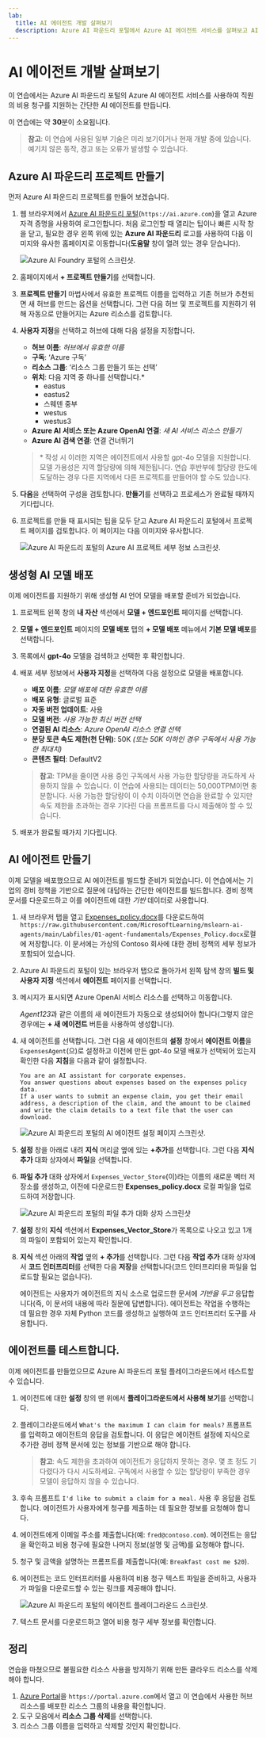 ```yaml
---
lab:
  title: AI 에이전트 개발 살펴보기
  description: Azure AI 파운드리 포털에서 Azure AI 에이전트 서비스를 살펴보고 AI 에이전트 개발의 첫 번째 단계를 수행합니다.
---
```


# AI 에이전트 개발 살펴보기

이 연습에서는 Azure AI 파운드리 포털의 Azure AI 에이전트 서비스를 사용하여 직원의 비용 청구를 지원하는 간단한 AI 에이전트를 만듭니다.

이 연습에는 약 **30**분이 소요됩니다.

> **참고**: 이 연습에 사용된 일부 기술은 미리 보기이거나 현재 개발 중에 있습니다. 예기치 않은 동작, 경고 또는 오류가 발생할 수 있습니다.

## Azure AI 파운드리 프로젝트 만들기

먼저 Azure AI 파운드리 프로젝트를 만들어 보겠습니다.

1. 웹 브라우저에서 [Azure AI 파운드리 포털](https://ai.azure.com)(`https://ai.azure.com`)을 열고 Azure 자격 증명을 사용하여 로그인합니다. 처음 로그인할 때 열리는 팁이나 빠른 시작 창을 닫고, 필요한 경우 왼쪽 위에 있는 **Azure AI 파운드리** 로고를 사용하여 다음 이미지와 유사한 홈페이지로 이동합니다(**도움말** 창이 열려 있는 경우 닫습니다).

    ![Azure AI Foundry 포털의 스크린샷.](./Media/ai-foundry-home.png)

1. 홈페이지에서 **+ 프로젝트 만들기**를 선택합니다.
1. **프로젝트 만들기** 마법사에서 유효한 프로젝트 이름을 입력하고 기존 허브가 추천되면 새 허브를 만드는 옵션을 선택합니다. 그런 다음 허브 및 프로젝트를 지원하기 위해 자동으로 만들어지는 Azure 리소스를 검토합니다.
1. **사용자 지정**을 선택하고 허브에 대해 다음 설정을 지정합니다.
    - **허브 이름**: *허브에서 유효한 이름*
    - **구독**: ‘Azure 구독’
    - **리소스 그룹**: ‘리소스 그룹 만들기 또는 선택’
    - **위치**: 다음 지역 중 하나를 선택합니다.\*
        - eastus
        - eastus2
        - 스웨덴 중부
        - westus
        - westus3
    - **Azure AI 서비스 또는 Azure OpenAI 연결**: *새 AI 서비스 리소스 만들기*
    - **Azure AI 검색 연결**: 연결 건너뛰기

    > \* 작성 시 이러한 지역은 에이전트에서 사용할 gpt-4o 모델을 지원합니다. 모델 가용성은 지역 할당량에 의해 제한됩니다. 연습 후반부에 할당량 한도에 도달하는 경우 다른 지역에서 다른 프로젝트를 만들어야 할 수도 있습니다.

1. **다음**을 선택하여 구성을 검토합니다. **만들기**를 선택하고 프로세스가 완료될 때까지 기다립니다.
1. 프로젝트를 만들 때 표시되는 팁을 모두 닫고 Azure AI 파운드리 포털에서 프로젝트 페이지를 검토합니다. 이 페이지는 다음 이미지와 유사합니다.

    ![Azure AI 파운드리 포털의 Azure AI 프로젝트 세부 정보 스크린샷.](./Media/ai-foundry-project.png)

## 생성형 AI 모델 배포

이제 에이전트를 지원하기 위해 생성형 AI 언어 모델을 배포할 준비가 되었습니다.

1. 프로젝트 왼쪽 창의 **내 자산** 섹션에서 **모델 + 엔드포인트** 페이지를 선택합니다.
1. **모델 + 엔드포인트** 페이지의 **모델 배포** 탭의 **+ 모델 배포** 메뉴에서 **기본 모델 배포**를 선택합니다.
1. 목록에서 **gpt-4o** 모델을 검색하고 선택한 후 확인합니다.
1. 배포 세부 정보에서 **사용자 지정**을 선택하여 다음 설정으로 모델을 배포합니다.
    - **배포 이름**: *모델 배포에 대한 유효한 이름*
    - **배포 유형**: 글로벌 표준
    - **자동 버전 업데이트**: 사용
    - **모델 버전**: *사용 가능한 최신 버전 선택*
    - **연결된 AI 리소스**: *Azure OpenAI 리소스 연결 선택*
    - **분당 토큰 속도 제한(천 단위)**: 50K *(또는 50K 이하인 경우 구독에서 사용 가능한 최대치)*
    - **콘텐츠 필터**: DefaultV2

    > **참고**: TPM을 줄이면 사용 중인 구독에서 사용 가능한 할당량을 과도하게 사용하지 않을 수 있습니다. 이 연습에 사용되는 데이터는 50,000TPM이면 충분합니다. 사용 가능한 할당량이 이 수치 이하이면 연습을 완료할 수 있지만 속도 제한을 초과하는 경우 기다린 다음 프롬프트를 다시 제출해야 할 수 있습니다.

1. 배포가 완료될 때가지 기다립니다.

## AI 에이전트 만들기

이제 모델을 배포했으므로 AI 에이전트를 빌드할 준비가 되었습니다. 이 연습에서는 기업의 경비 정책을 기반으로 질문에 대답하는 간단한 에이전트를 빌드합니다. 경비 정책 문서를 다운로드하고 이를 에이전트에 대한 *기반* 데이터로 사용합니다.

1. 새 브라우저 탭을 열고 [Expenses_policy.docx](https://raw.githubusercontent.com/MicrosoftLearning/mslearn-ai-agents/main/Labfiles/01-agent-fundamentals/Expenses_Policy.docx)를 다운로드하여 `https://raw.githubusercontent.com/MicrosoftLearning/mslearn-ai-agents/main/Labfiles/01-agent-fundamentals/Expenses_Policy.docx`로컬에 저장합니다. 이 문서에는 가상의 Contoso 회사에 대한 경비 정책의 세부 정보가 포함되어 있습니다.
1. Azure AI 파운드리 포털이 있는 브라우저 탭으로 돌아가서 왼쪽 탐색 창의 **빌드 및 사용자 지정** 섹션에서 **에이전트** 페이지를 선택합니다.
1. 메시지가 표시되면 Azure OpenAI 서비스 리소스를 선택하고 이동합니다.

    *Agent123*과 같은 이름의 새 에이전트가 자동으로 생성되어야 합니다(그렇지 않은 경우에는 **+ 새 에이전트** 버튼을 사용하여 생성합니다).

1. 새 에이전트를 선택합니다. 그런 다음 새 에이전트의 **설정** 창에서 **에이전트 이름**을 `ExpensesAgent`(으)로 설정하고 이전에 만든 gpt-4o 모델 배포가 선택되어 있는지 확인한 다음 **지침**을 다음과 같이 설정합니다.

    ```prompt
   You are an AI assistant for corporate expenses.
   You answer questions about expenses based on the expenses policy data.
   If a user wants to submit an expense claim, you get their email address, a description of the claim, and the amount to be claimed and write the claim details to a text file that the user can download.
    ```

    ![Azure AI 파운드리 포털의 AI 에이전트 설정 페이지 스크린샷.](./Media/ai-agent-setup.png)

1. **설정** 창을 아래로 내려 **지식** 머리글 옆에 있는 **+추가**를 선택합니다. 그런 다음 **지식 추가** 대화 상자에서 **파일**을 선택합니다.
1. **파일 추가** 대화 상자에서 `Expenses_Vector_Store`(이)라는 이름의 새로운 벡터 저장소를 생성하고, 이전에 다운로드한 **Expenses_policy.docx** 로컬 파일을 업로드하여 저장합니다.

    ![Azure AI 파운드리 포털의 파일 추가 대화 상자 스크린샷](./Media/ai-agent-add-files.png)

1. **설정** 창의 **지식** 섹션에서 **Expenses_Vector_Store**가 목록으로 나오고 있고 1개의 파일이 포함되어 있는지 확인합니다.

1. **지식** 섹션 아래의 **작업** 옆의 **+ 추가**를 선택합니다. 그런 다음 **작업 추가** 대화 상자에서 **코드 인터프리터**를 선택한 다음 **저장**을 선택합니다(코드 인터프리터용 파일을 업로드할 필요는 없습니다).

    에이전트는 사용자가 에이전트의 지식 소스로 업로드한 문서에 *기반을 두고* 응답합니다(즉, 이 문서의 내용에 따라 질문에 답변합니다). 에이전트는 작업을 수행하는 데 필요한 경우 자체 Python 코드를 생성하고 실행하여 코드 인터프리터 도구를 사용합니다.

## 에이전트를 테스트합니다.

이제 에이전트를 만들었으므로 Azure AI 파운드리 포털 플레이그라운드에서 테스트할 수 있습니다.

1. 에이전트에 대한 **설정** 창의 맨 위에서 **플레이그라운드에서 사용해 보기**를 선택합니다.
1. 플레이그라운드에서 `What's the maximum I can claim for meals?` 프롬프트를 입력하고 에이전트의 응답을 검토합니다. 이 응답은 에이전트 설정에 지식으로 추가한 경비 정책 문서에 있는 정보를 기반으로 해야 합니다.

    > **참고**: 속도 제한을 초과하여 에이전트가 응답하지 못하는 경우. 몇 초 정도 기다렸다가 다시 시도하세요. 구독에서 사용할 수 있는 할당량이 부족한 경우 모델이 응답하지 않을 수 있습니다.

1. 후속 프롬프트 `I'd like to submit a claim for a meal.` 사용 후 응답을 검토합니다. 에이전트가 사용자에게 청구를 제출하는 데 필요한 정보를 요청해야 합니다.
1. 에이전트에게 이메일 주소를 제출합니다(예: `fred@contoso.com`). 에이전트는 응답을 확인하고 비용 청구에 필요한 나머지 정보(설명 및 금액)를 요청해야 합니다.
1. 청구 및 금액을 설명하는 프롬프트를 제출합니다(예: `Breakfast cost me $20`).
1. 에이전트는 코드 인터프리터를 사용하여 비용 청구 텍스트 파일을 준비하고, 사용자가 파일을 다운로드할 수 있는 링크를 제공해야 합니다.

    ![Azure AI 파운드리 포털의 에이전트 플레이그라운드 스크린샷.](./Media/ai-agent-playground.png)

1. 텍스트 문서를 다운로드하고 열어 비용 청구 세부 정보를 확인합니다.

## 정리

연습을 마쳤으므로 불필요한 리소스 사용을 방지하기 위해 만든 클라우드 리소스를 삭제해야 합니다.

1. [Azure Portal](https://portal.azure.com)을 `https://portal.azure.com`에서 열고 이 연습에서 사용한 허브 리소스를 배포한 리소스 그룹의 내용을 확인합니다.
1. 도구 모음에서 **리소스 그룹 삭제**를 선택합니다.
1. 리소스 그룹 이름을 입력하고 삭제할 것인지 확인합니다.
